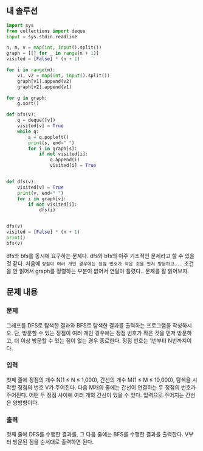 ## 내 솔루션
```python
import sys
from collections import deque
input = sys.stdin.readline

n, m, v = map(int, input().split())
graph = [[] for _ in range(n + 1)]
visited = [False] * (n + 1)

for i in range(m):
    v1, v2 = map(int, input().split())
    graph[v1].append(v2)
    graph[v2].append(v1)

for g in graph:
    g.sort()

def bfs(v):
    q = deque([v])
    visited[v] = True
    while q:
        s = q.popleft()
        print(s, end=" ")
        for i in graph[s]:
            if not visited[i]:
                q.append(i)
                visited[i] = True


def dfs(v):
    visited[v] = True
    print(v, end=" ")
    for i in graph[v]:
        if not visited[i]:
            dfs(i)


dfs(v)
visited = [False] * (n + 1)
print()
bfs(v)
```
dfs와 bfs를 동시에 요구하는 문제다. dfs와 bfs의 아주 기초적인 문제라고 할 수 있을 것 같다. 처음에 `정점이 여러 개인 경우에는 정점 번호가 작은 것을 먼저 방문하고...` 
조건을 안 읽어서 graph를 정렬하는 부분이 없어서 연달아 틀렸다.. 문제를 잘 읽어보자.

## 문제 내용
### 문제
그래프를 DFS로 탐색한 결과와 BFS로 탐색한 결과를 출력하는 프로그램을 작성하시오. 단, 방문할 수 있는 정점이 여러 개인 경우에는 정점 번호가 작은 것을 먼저 방문하고, 더 이상 방문할 수 있는 점이 없는 경우 종료한다. 정점 번호는 1번부터 N번까지이다.

### 입력
첫째 줄에 정점의 개수 N(1 ≤ N ≤ 1,000), 간선의 개수 M(1 ≤ M ≤ 10,000), 탐색을 시작할 정점의 번호 V가 주어진다. 다음 M개의 줄에는 간선이 연결하는 두 정점의 번호가 주어진다. 어떤 두 정점 사이에 여러 개의 간선이 있을 수 있다. 입력으로 주어지는 간선은 양방향이다.

### 출력
첫째 줄에 DFS를 수행한 결과를, 그 다음 줄에는 BFS를 수행한 결과를 출력한다. V부터 방문된 점을 순서대로 출력하면 된다.
